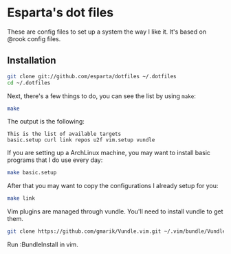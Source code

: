 # Esparta's dot files

These are config files to set up a system the way I like it. It's based
on @rook config files.

## Installation
```bash
git clone git://github.com/esparta/dotfiles ~/.dotfiles
cd ~/.dotfiles
```
Next, there's a few things to do, you can see the list by using `make`:
```bash
make
```

The output is the following:
```
This is the list of available targets
basic.setup curl link repos u2f vim.setup vundle
```

If you are setting up a ArchLinux machine, you may want to install basic programs
that I do use every day:

```bash
make basic.setup
```

After that you may want to copy the configurations I already setup for you:

```bash
make link
```

Vim plugins are managed through vundle. You'll need to install vundle
to get them.

```bash
git clone https://github.com/gmarik/Vundle.vim.git ~/.vim/bundle/Vundle.vim
```

  Run :BundleInstall in vim.
